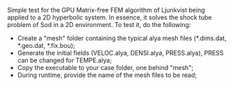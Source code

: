 Simple test for the GPU Matrix-free FEM algorithm of Ljunkvist being applied to a 2D hyperbolic system. In essence, it solves the shock tube problem of Sod in a 2D environment. To test it, do the following:

   - Create a "mesh" folder containing the typical alya mesh files (*.dims.dat, *.geo.dat, *.fix.bou);
   - Generate the initial fields (VELOC.alya, DENSI.alya, PRESS.alya), PRESS can be changed for TEMPE.alya;
   - Copy the executable to your case folder, one behind "mesh";
   - During runtime, provide the name of the mesh files to be read;